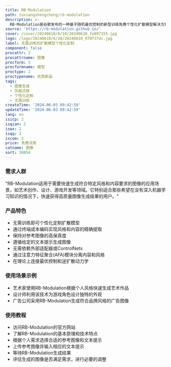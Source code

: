```yaml
---
title: RB-Modulation
path: tuxiangshengcheng/rb-modulation
description: >-
  RB-Modulation是谷歌发布的一种基于随机最优控制的新型训练免费个性化扩散模型解决方案。它通过终端成本编码所需属性，实现风格和内容的精确提取与控制，无需额外训练，即可生成与参考图像风格一致且遵循给定文本提示的图像。该技术在无需训练的情况下，通过新颖的注意力特征聚合(AFA)模块，保持对参考图像的高保真度，并遵循给定的提示，具有重要的研究和应用价值。
source: 'https://rb-modulation.github.io/'
cover: /cover/20240610/6/10/20240610_fe897155.jpg
logo: /logo/20240610/6/10/20240610_070f37dc.jpg
label: 无需训练的扩散模型个性化定制
component: false
procattr: 2
procattrname: 图像
procform: 5
procformname: 模型
proctype: 2
proctypename: 优质新品
tags:
  - 图像生成
  - 风格迁移
  - 个性化定制
  - 无需训练
createTime: '2024-06-03 09:42:59'
updateTime: '2024-06-03 09:42:59'
lang: en
isicp: 2
isqian: 2
iswx: 2
isqq: 2
iscom: 2
price: 免费试用
catname: 图像
sort: 30854
---
```




### 需求人群
"RB-Modulation适用于需要快速生成符合特定风格和内容要求的图像的应用场景，如艺术创作、设计、游戏开发等领域。它特别适合那些希望在没有深入机器学习知识的情况下，快速获得高质量图像生成结果的用户。"

### 产品特色
* 无需训练即可个性化定制扩散模型
* 通过终端成本编码实现风格和内容的精确提取
* 保持对参考图像的高保真度
* 遵循给定的文本提示生成图像
* 无需依赖外部适配器或ControlNets
* 通过注意力特征聚合(AFA)模块分离内容和风格
* 在理论上连接最优控制和逆扩散动力学

### 使用场景示例
* 艺术家使用RB-Modulation根据个人风格快速生成艺术作品
* 设计师利用该技术为游戏角色设计独特的外观
* 广告公司采用RB-Modulation生成符合品牌风格的广告图像

### 使用教程
* 访问RB-Modulation的官方网站
* 了解RB-Modulation的基本原理和技术特点
* 根据个人需求选择合适的参考图像和文本提示
* 上传参考图像并输入相应的文本提示
* 等待RB-Modulation生成结果
* 评估生成的图像是否满足需求，进行必要的调整

  

